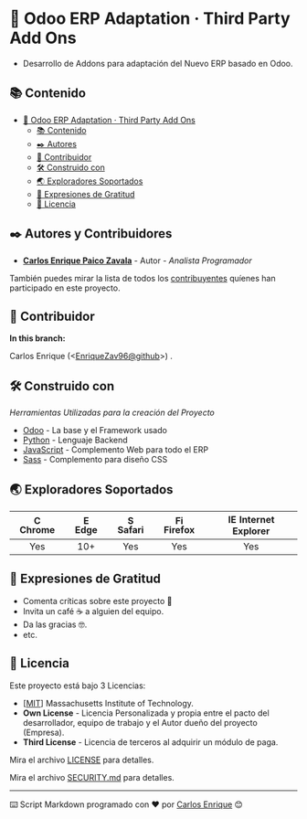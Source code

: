 # 🚩 Odoo ERP Adaptation &middot; Third Party Add Ons

- Desarrollo de Addons para adaptación del Nuevo ERP basado en Odoo.

## 📚 Contenido

- [🚩 Odoo ERP Adaptation &middot; Third Party Add Ons](#-odoo-13-erp-adaptation--jet-peru--third-party-add-ons)
  - [📚 Contenido](#-contenido)
  - [✒️ Autores](#️-autores)
  - [🤖 Contribuidor](#-contribuidor)
  - [🛠 Construido con](#-construido-con)
  - [🌏 Exploradores Soportados](#-exploradores-soportados)
  - [🎁 Expresiones de Gratitud](#-expresiones-de-gratitud)
  - [📄 Licencia](#-licencia)

## ✒️ Autores y Contribuidores

* **[Carlos Enrique Paico Zavala](https://github.com/EnriqueZav96)** - Autor - *Analista Programador*

También puedes mirar la lista de todos los [contribuyentes](https://github.com/EnriqueZav96/JetPeru/blob/main/CONTRIBUTING.md) quíenes han participado en este proyecto. 

## 🤖 Contribuidor

<b>In this branch:</b>

Carlos Enrique (<[EnriqueZav96@github](https://github.com/EnriqueZav96)>) .

## 🛠️ Construido con

_Herramientas Utilizadas para la creación del Proyecto_

* [Odoo](https://www.odoo.com/documentation/) - La base y el Framework usado
* [Python](https://www.python.org/) - Lenguaje Backend
* [JavaScript](https://www.javascript.com/) - Complemento Web para todo el ERP
* [Sass](https://sass-lang.com/) - Complemento para diseño CSS

## 🌏 Exploradores Soportados

| <img src="https://user-images.githubusercontent.com/1215767/34348387-a2e64588-ea4d-11e7-8267-a43365103afe.png" alt="Chrome" width="16px" height="16px" /> Chrome | <img src="https://user-images.githubusercontent.com/1215767/34348380-93e77ae8-ea4d-11e7-8696-9a989ddbbbf5.png" alt="Edge" width="16px" height="16px" /> Edge | <img src="https://user-images.githubusercontent.com/1215767/34348394-a981f892-ea4d-11e7-9156-d128d58386b9.png" alt="Safari" width="16px" height="16px" /> Safari | <img src="https://user-images.githubusercontent.com/1215767/34348383-9e7ed492-ea4d-11e7-910c-03b39d52f496.png" alt="Firefox" width="16px" height="16px" /> Firefox | <img src="https://user-images.githubusercontent.com/1215767/34348590-250b3ca2-ea4f-11e7-9efb-da953359321f.png" alt="IE" width="16px" height="16px" /> Internet Explorer |
| :---------: | :---------: | :---------: | :---------: | :---------: |
| Yes | 10+ | Yes | Yes | Yes |

## 🎁 Expresiones de Gratitud

* Comenta críticas sobre este proyecto 📢
* Invita un café ☕ a alguien del equipo. 
* Da las gracias 🤓.
* etc.

## 📄 Licencia

Este proyecto está bajo 3 Licencias:
 - [[MIT](https://choosealicense.com/licenses/mit/)] Massachusetts Institute of Technology.
 - <b>Own License</b> - Licencia Personalizada y propia entre el pacto del desarrollador, equipo de trabajo y el Autor dueño del proyecto (Empresa).
- <b>Third License</b> - Licencia de terceros al adquirir un módulo de paga.
  
 Mira el archivo [LICENSE](https://github.com/EnriqueZav96/JetPeru/blob/main/LICENSE) para detalles.

 Mira el archivo [SECURITY.md](https://github.com/EnriqueZav96/JetPeru/blob/main/SECURITY.md) para detalles.

---
⌨️ Script Markdown programado con ❤️ por [Carlos Enrique](https://github.com/EnriqueZav96) 😊
